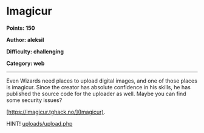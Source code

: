 # Imagicur
**Points: 150**

**Author: aleksil**

**Difficulty: challenging**

**Category: web**

---

Even Wizards need places to upload digital images, and one of those places is imagicur.
Since the creator has absolute confidence in his skills, he has published the source code for the uploader as well.
Maybe you can find some security issues?

[https://imagicur.tghack.no/](Imagicur).


HINT!
[uploads/upload.php](upload.php)
